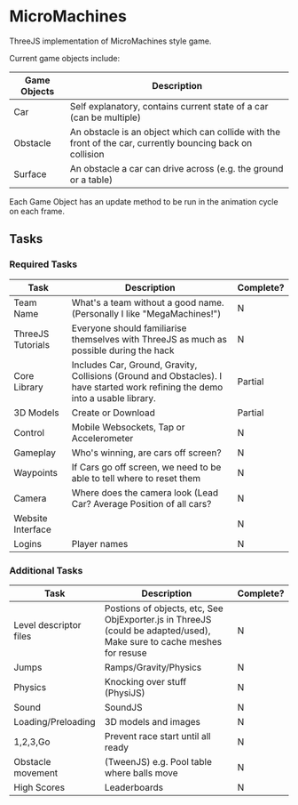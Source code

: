 # MicroMachines


ThreeJS implementation of MicroMachines style game.

Current game objects include:

| Game Objects | Description |
| ------------ | ----------- |
| Car | Self explanatory, contains current state of a car (can be multiple) |
| Obstacle | An obstacle is an object which can collide with the front of the car, currently bouncing back on collision |
| Surface | An obstacle a car can drive across (e.g. the ground or a table) |

Each Game Object has an update method to be run in the animation cycle on each frame.

## Tasks


### Required Tasks

| Task | Description | Complete? |
| ---- | ----------- | --------- |
| Team Name | What's a team without a good name. (Personally I like "MegaMachines!") | N |
| ThreeJS Tutorials | Everyone should familiarise themselves with ThreeJS as much as possible during the hack | N |
| Core Library | Includes Car, Ground, Gravity, Collisions (Ground and Obstacles). I have started work refining the demo into a usable library. | Partial |
| 3D Models | Create or Download | Partial |
| Control | Mobile Websockets, Tap or Accelerometer | N |
| Gameplay | Who's winning, are cars off screen? | N |
| Waypoints | If Cars go off screen, we need to be able to tell where to reset them | N |
| Camera | Where does the camera look (Lead Car? Average Position of all cars? | N |
| Website Interface | | N |
| Logins | Player names | N | 

### Additional Tasks

| Task | Description | Complete? |
| ---- | ----------- | --------- |
| Level descriptor files | Postions of objects, etc, See ObjExporter.js in ThreeJS (could be adapted/used), Make sure to cache meshes for resuse | N |
| Jumps | Ramps/Gravity/Physics | N |
| Physics | Knocking over stuff (PhysiJS) | N |
| Sound | SoundJS | N | 
| Loading/Preloading | 3D models and images | N |
| 1,2,3,Go | Prevent race start until all ready | N |
| Obstacle movement | (TweenJS) e.g. Pool table where balls move | N |
| High Scores | Leaderboards | N |
